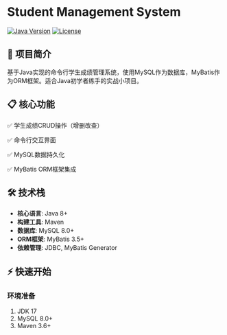 # Student Management System

[![Java Version](https://img.shields.io/badge/Java-8%2B-orange)](https://java.com)
[![License](https://img.shields.io/badge/License-MIT-blue)](LICENSE)

## 🚀 项目简介
基于Java实现的命令行学生成绩管理系统，使用MySQL作为数据库，MyBatis作为ORM框架。适合Java初学者练手的实战小项目。

## 📋 核心功能
✅ 学生成绩CRUD操作（增删改查）

✅ 命令行交互界面

✅ MySQL数据持久化

✅ MyBatis ORM框架集成

## 🛠️ 技术栈
- **核心语言**: Java 8+
- **构建工具**: Maven
- **数据库**: MySQL 8.0+
- **ORM框架**: MyBatis 3.5+
- **依赖管理**: JDBC, MyBatis Generator

## ⚡ 快速开始

### 环境准备
1. JDK 17
2. MySQL 8.0+
3. Maven 3.6+

